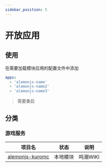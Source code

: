 ```yaml
---
sidebar_position: 5
---
```


# 开放应用

## 使用

在需要加载模块应用的配置文件中添加

```yaml title="alemon.config.yaml"
apps:
  - 'alemonjs-name'
  - 'alemonjs-name2'
  - 'alemonjs-name3'
```

> 需要重启

## 分类

### 游戏服务

| 项目名            | 状态     | 说明     |
| ----------------- | -------- | -------- |
| [alemonjs-kuromc] | 本地模块 | 鸣潮WIKI |

[alemonjs-kuromc]: https://github.com/lemonade-lab/kuromc
